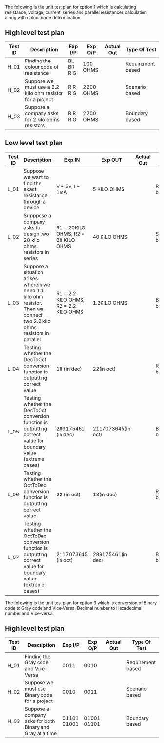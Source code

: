 The following is the unit test plan for option 1 which is calculating resistance, voltage, current, series and parallel resistances calculation along with colour code determination.


##  High level test plan

| **Test ID** | **Description**                                              | **Exp I/P** | **Exp O/P** | **Actual Out** |**Type Of Test**  |    
|-------------|--------------------------------------------------------------|------------|-------------|----------------|------------------|
|  H_01       |Finding the colour code of resistance                         | BL BR R G    |100 OHMS     |        |Requirement based |
|  H_02       |Suppose we must use a 2.2 kilo ohm resistor for a project     | R R R G    |2200 OHMS    |      |Scenario based    |
|  H_03       |Suppose a company asks for 2 kilo ohms resistors              | R R R G    |2200 OHMS    |     |Boundary based    |

## Low level test plan

| **Test ID** | **Description**                                              | **Exp IN** | **Exp OUT** | **Actual Out** |**Type Of Test**  |    
|-------------|--------------------------------------------------------------|------------|-------------|----------------|------------------|
|  L_01       |Suppose we want to find the exact resistance through a device |V = 5v, I = 1mA|5 KILO OHMS|  |Requirement based |
|  L_02       |Supppose a company asks to design two 20 kilo ohms resistors in series|R1 = 20KILO OHMS, R2 = 20 KILO OHMS|40 KILO OHMS||Scenario based    |
|  L_03       |Suppose a situation arises wherein we need 1.1 kilo ohm resistor. Then we connect two 2.2 kilo ohms resistors in parallel|R1 = 2.2 KILO OHMS, R2 = 2.2 KILO OHMS|1.2KILO OHMS||Boundary based    |
|  L_04       |Testing whether the DecToOct conversion function is outputting correct value|18 (in dec)|22(in oct)| |Requirement based    |
|  L_05       |Testing whether the DecToOct conversion function is outputting correct value for boundary value (extreme cases)| 289175461 (in dec)|2117073645(in oct)| |Boundary based    |
|  L_06       |Testing whether the OctToDec conversion function is outputting correct value|22 (in oct)|18(in dec)| |Requirement based    |
|  L_07       |Testing whether the OctToDec conversion function is outputting correct value for boundary value (extreme cases)| 2117073645  (in oct)| 289175461(in dec)| |Boundary based    |












The following is the unit test plan for option 3 which is conversion of Binary code to Gray code and Vice-Versa, Decimal number to Hexadecimal number and Vice-versa.


##  High level test plan

| **Test ID** | **Description**                                              | **Exp I/P**  | **Exp O/P** | **Actual Out** | **Type Of Test**   |    
|-------------|--------------------------------------------------------------|--------------|-------------|----------------|--------------------|
|  H_01       |Finding the Gray code and Vice-Versa                          | 0011         | 0010        |                |Requirement based   |
|  H_02       |Suppose we must use Binary code for a project                 | 0010         | 0011        |                |Scenario based      |
|  H_03       |Suppose a company asks for both Binary and Gray at a time     | 01101 01001  | 01001 01101 |                |Boundary based      |



